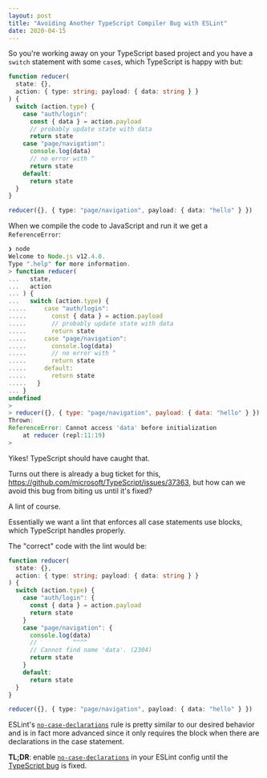 ```yaml
---
layout: post
title: "Avoiding Another TypeScript Compiler Bug with ESLint"
date: 2020-04-15
---
```


So you're working away on your TypeScript based project and you have a
`switch` statement with some `case`s, which TypeScript is happy with but:

```typescript
function reducer(
  state: {},
  action: { type: string; payload: { data: string } }
) {
  switch (action.type) {
    case "auth/login":
      const { data } = action.payload
      // probably update state with data
      return state
    case "page/navigation":
      console.log(data)
      // no error with ^
      return state
    default:
      return state
  }
}

reducer({}, { type: "page/navigation", payload: { data: "hello" } })
```

When we compile the code to JavaScript and run it we get a `ReferenceError`:

```javascript
❯ node
Welcome to Node.js v12.4.0.
Type ".help" for more information.
> function reducer(
...   state,
...   action
... ) {
...   switch (action.type) {
.....     case "auth/login":
.....       const { data } = action.payload
.....       // probably update state with data
.....       return state
.....     case "page/navigation":
.....       console.log(data)
.....       // no error with ^
.....       return state
.....     default:
.....       return state
.....   }
... }
undefined
>
> reducer({}, { type: "page/navigation", payload: { data: "hello" } })
Thrown:
ReferenceError: Cannot access 'data' before initialization
    at reducer (repl:11:19)
>
```

Yikes! TypeScript should have caught that.

Turns out there is already a bug ticket for this,
<https://github.com/microsoft/TypeScript/issues/37363>, but how can we avoid
this bug from biting us until it's fixed?

A lint of course.

Essentially we want a lint that enforces all case statements use blocks,
which TypeScript handles properly.

The "correct" code with the lint would be:

```typescript
function reducer(
  state: {},
  action: { type: string; payload: { data: string } }
) {
  switch (action.type) {
    case "auth/login": {
      const { data } = action.payload
      return state
    }
    case "page/navigation": {
      console.log(data)
      //          ^^^^
      // Cannot find name 'data'. (2304)
      return state
    }
    default:
      return state
  }
}

reducer({}, { type: "page/navigation", payload: { data: "hello" } })
```

ESLint's
[`no-case-declarations`](https://eslint.org/docs/rules/no-case-declarations)
rule is pretty similar to our desired behavior and is in fact more advanced
since it only requires the block when there are declarations in the case
statement.

**TL;DR**: enable
[`no-case-declarations`](https://eslint.org/docs/rules/no-case-declarations)
in your ESLint config until the [TypeScript
bug](https://github.com/microsoft/TypeScript/issues/37363) is fixed.
